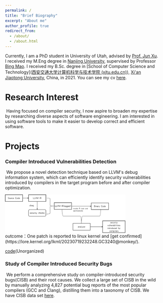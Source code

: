 ```yaml
---
permalink: /
title: "Brief Biography"
excerpt: "About me"
author_profile: true
redirect_from: 
  - /about/
  - /about.html
---
```


Currently, I am a PhD student in University of Utah, advised by [Prof. Jun Xu](https://sites.google.com/view/junxzm). I received my M.Eng degree in [Nanjing University](https://www.nju.edu.cn/), supervised by Professor [Bing Mao](http://seclab.nju.edu.cn/). I received my B.Sc. degree in [School of Computer Science and Technology]([西安交通大学计算机科学与技术学院 (xjtu.edu.cn)](http://www.cs.xjtu.edu.cn/)), [Xi'an Jiaotong University](http://www.xjtu.edu.cn/), China, in 2021. You can see my cv [here](http://linkeLi0421.github.io/files/linke_resume20241205.pdf).

Research Interest
=====================================
​	Having focused on compiler security, I now aspire to broaden my expertise by researching diverse aspects of software engineering. I am interested in using software tools to make it easier to develop correct and efficient software.

# Projects

### Compiler Introduced Vulnerabilities Detection

​	We propose a novel detection technique based on LLVM's debug information system, which can efficiently identify security vulnerabilities introduced by compilers in the target program before and after compiler optimization. 

<div align="left" display="flex">    
    <img src="./images/cbchecker.png" height = "125" alt="cbchecker" align="center" />
</div>
outcome：One patch is reported to linux kernel and [get confirmed](https://lore.kernel.org/lkml/20230719232248.GC3240@monkey/).

[code](https://github.com/linkeLi0421/no-remove-no-reorder/tree/ruanbao)(Unorganized)

### Study of Compiler Introduced Security Bugs

​	We perform a comprehensive study on compiler-introduced security bugs(CISB) and their root causes. We collect a large set of CISB in the wild by manually analyzing 4,827 potential bug reports of the most popular compilers (GCC and Clang), distilling them into a taxonomy of CISB. We have CISB data set [here](https://github.com/linkeLi0421/CISB-dataset).
